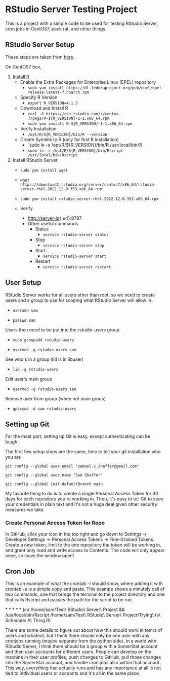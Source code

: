 # RStudio Server Testing Project

This is a project with a simple code to be used for testing RStudio Server, cron jobs in CentOS7, pack rat, and other things.

## RStudio Server Setup

These steps are taken from [here](https://posit.co/download/rstudio-server/).

On CentOS7 box, 
1.  [Install R](https://docs.posit.co/resources/install-r/)
    -   Enable the Extra Packages for Enterprise Linux (EPEL) repository
        -   `sudo yum install https://dl.fedoraproject.org/pub/epel/epel-release-latest-7.noarch.rpm`
    -   Specify R Version
        -   `export R_VERSION=4.1.3`
    -   Download and Install R
        -   `curl -O https://cdn.rstudio.com/r/centos-7/pkgs/R-${R_VERSION}-1-1.x86_64.rpm`
        -   `sudo yum install R-${R_VERSION}-1-1.x86_64.rpm`
    -   Verify Installation
        -   `/opt/R/${R_VERSION}/bin/R --version`
    -   Create Symlink to R (only for first R installation)
        -   `sudo ln -s /opt/R/${R_VERSION}/bin/R /usr/local/bin/R     
        -   `sudo ln -s /opt/R/${R_VERSION}/bin/Rscript /usr/local/bin/Rscript`
2.  Install RStudio Server
    -   `sudo yum install wget`

    -   `wget https://download2.rstudio.org/server/centos7/x86_64/rstudio-server-rhel-2022.12.0-353-x86_64.rpm`

    -   `sudo yum install rstudio-server-rhel-2022.12.0-353-x86_64.rpm`

    -   Verify

        -   [http://server-ip](http://%3Cserver-ip){.uri}:8787
        -   Other useful commands
            -   Status
                -   `service rstudio-server status`
            -   Stop
                -   `service rstudio-server stop`
            -   Start
                -   `service rstudio-server start`
            -   Restart
                -   `service rstudio-server restart`

## User Setup

RStudio Server works for all users other than root, so we need to create users and a group to use for scoping what RStudio Server will allow in.

-   `useradd sam`

-   `passwd sam`

Users then need to be put into the rstudio-users group

-   `sudo groupadd rstudio-users`

-   `usermod -g rstudio-users sam`

See who's in a group (lid is in libuser)

-   `lid -g rstudio-users`

Edit user's main group

-   `usermod -g rstudio-users sam`

Remove user from group (when not main group)

-   `gpasswd -d sam rstudio-users`

## Setting up Git

For the most part, setting up Git is easy, except authenticating can be tough.

The first few setup steps are the same, time to tell your git installation who you are

`git config --global user.email "samuel.c.shaffer@gmail.com"`

`git config --global user.name "Sam Shaffer"`

`git config --global init.defaultBranch main`

My favorite thing to do is to create a single Personal Access Token for 30 days for each repository you're working in. Then, it's easy to tell Git to store your credentials in plain text and it's not a huge deal given other security measures we take.

### Create Personal Access Token for Repo 

In GitHub, click your icon in the top right and go down to Settings -\> Developer Settings -\> Personal Access Tokens -\> Fine-Grained Tokens. Create a new token, limit to the one repository the token will be working in, and grant only read and write access to Contents. The code will only appear once, so leave the window open!

## Cron Job
This is an example of what the crontab -l should show, where adding it with crontab -e is a simple copy and paste. This exampe shows a minutely call of two commands, one that brings the terminal to the project directory and one that calls Rscript and passes the path for the script to be run.

\* \* \* \* \* (cd /home/sam/Test\\ RStudio\\ Server\\ Project && /usr/local/bin/Rscript /home/sam/Test\\ RStudio\\ Server\\ Project/Trying\\ to\\ Schedule\\ A\\ Thing.R)

There are some details to figure out about how this should work in temrs of users and whatnot, but I think there should only be one user with any cronjobs running (maybe separate from the python side). In a world with RStudio Server, I think there should be a group with a SomerStat account and then user accounts for different users. People can develop on the machine in their user profiles, push changes to GitHub, pull those changes into the SomerStat account, and handle cron jobs also within that account. This way, everything that actually runs and has any importance at all is not tied to individual users or accounts and it's all in the same place.
